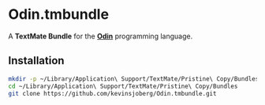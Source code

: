 # Odin.tmbundle

A **TextMate Bundle** for the [**Odin**](https://odin-lang.org) programming language.

## Installation

```bash
mkdir -p ~/Library/Application\ Support/TextMate/Pristine\ Copy/Bundles
cd ~/Library/Application\ Support/TextMate/Pristine\ Copy/Bundles
git clone https://github.com/kevinsjoberg/Odin.tmbundle.git
```
